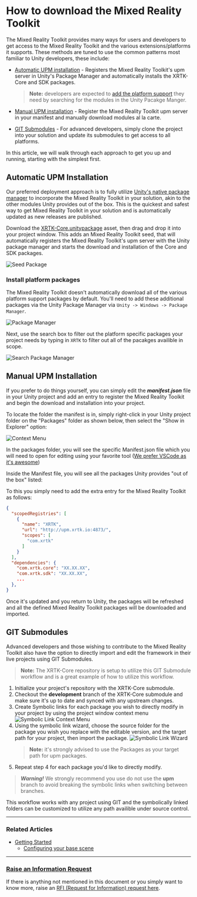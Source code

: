 # How to download the Mixed Reality Toolkit

The Mixed Reality Toolkit provides many ways for users and developers to get access to the Mixed Reality Toolkit and the various extensions/platforms it supports.  These methods are tuned to use the common patterns most familiar to Unity developers, these include:

* [Automatic UPM installation](#automatic-upm-installation) - Registers the Mixed Reality Toolkit's upm server in Unity's Package Manager and automatically installs the XRTK-Core and SDK packages.

  > **Note:** developers are expected to [add the platform support](#install-platform-packages) they need by searching for the modules in the Unity Pacakge Manger.

* [Manual UPM installation](#manual-upm-installation) - Register the Mixed Reality Toolkit upm server in your manifest and manually download modules al la carte.

* [GIT Submodules](#git-submodules) - For advanced developers, simply clone the project into your solution and update its submodules to get access to all platforms.

In this article, we will walk through each approach to get you up and running, starting with the simplest first.

## Automatic UPM Installation

Our preferred deployment approach is to fully utilize [Unity's native package manager](https://docs.unity3d.com/Manual/upm-ui.html) to incorporate the Mixed Reality Toolkit in your solution, akin to the other modules Unity provides out of the box.  This is the quickest and safest way to get Mixed Reality Toolkit in your solution and is automatically updated as new releases are published.

Download the [XRTK-Core.unitypackage](https://github.com/XRTK/XRTK-Core/releases) asset, then drag and drop it into your project window.  This adds an Mixed Reality Toolkit seed, that will automatically registers the Mixed Reality Toolkit's upm server with the Unity package manager and starts the download and installation of the Core and SDK packages.

![Seed Package](../images/DownloadingTheXRTK/XRTKAutoInstallAsset.png)

### Install platform packages

The Mixed Reality Toolkit doesn't automatically download all of the various platform support packages by default.  You'll need to add these additional packages via the Unity Package Manager via `Unity -> Windows -> Package Manager`.

![Package Manager](../images/DownloadingTheXRTK/PackageManagerMenu.png)

Next, use the search box to filter out the platform specific packages your project needs by typing in `XRTK` to filter out all of the pacakges availible in scope.

![Search Package Manager](../images/DownloadingTheXRTK/PackageManager.png)

## Manual UPM Installation

If you prefer to do things yourself, you can simply edit the ***manifest.json*** file in your Unity project and add an entry to register the Mixed Reality Toolkit and begin the download and installation into your project.

To locate the folder the manifest is in, simply right-click in your Unity project folder on the "Packages" folder as shown below, then select the "Show in Explorer" option:

![Context Menu](../images/DownloadingTheXRTK/LocatePackagesFolder.png)

In the packages folder, you will see the specific Manifest.json file which you will need to open for editing using your favorite tool ([We prefer VSCode as it's awesome](https://code.visualstudio.com/))

Inside the Manifest file, you will see all the packages Unity provides "out of the box" listed:

To this you simply need to add the extra entry for the Mixed Reality Toolkit as follows:

```json
{
  "scopedRegistries": [
    {
      "name": "XRTK",
      "url": "http://upm.xrtk.io:4873/",
      "scopes": [
        "com.xrtk"
      ]
    }
  ],
  "dependencies": {
    "com.xrtk.core": "XX.XX.XX",
    "com.xrtk.sdk": "XX.XX.XX",
    ...
  },
}
```

Once it's updated and you return to Unity, the packages will be refreshed and all the defined Mixed Reality Toolkit packages will be downloaded and imported.

## GIT Submodules

Advanced developers and those wishing to contribute to the Mixed Reality Toolkit also have the option to directly import and edit the framework in their live projects using GIT Submodules.

> **Note:** The XRTK-Core repository is setup to utilize this GIT Submodule workflow and is a great example of how to utilize this workflow.

1. Initialize your project's repository with the XRTK-Core submodule.
2. Checkout the **development** branch of the XRTK-Core submodule and make sure it's up to date and synced with any upstream changes.
3. Create Symbolic links for each package you wish to directly modify in your project by using the project window context menu
  ![Symbolic Link Context Menu](../images/DownloadingTheXRTK/SymbolicLinks.png)
4. Using the symbolic link wizard, choose the source folder for the package you wish you replace with the editable version, and the target path for your project, then import the package.
  ![Symbolic Link Wizard](../images/DownloadingTheXRTK/SymbolicLinkWizard.png)
    > **Note:** it's strongly advised to use the Packages as your target path for upm packages.
5. Repeat step 4 for each package you'd like to directly modify.

> ***Warning!*** We strongly recommend you use do not use the **upm** branch to avoid breaking the symbolic links when switching between branches.

This workflow works with any project using GIT and the symbolically linked folders can be customized to utilize any path availible under source control.

---

### Related Articles

* [Getting Started](00-GettingStarted.md#getting-started-with-the-mixed-reality-toolkit)
  * [Configuring your base scene](00-GettingStarted.md#configure-your-base-scene)

---

### [**Raise an Information Request**](https://github.com/XRTK/XRTK-Core/issues/new?assignees=&labels=question&template=request_for_information.md&title=)

If there is anything not mentioned in this document or you simply want to know more, raise an [RFI (Request for Information) request here](https://github.com/XRTK/XRTK-Core/issues/new?assignees=&labels=question&template=request_for_information.md&title=).

